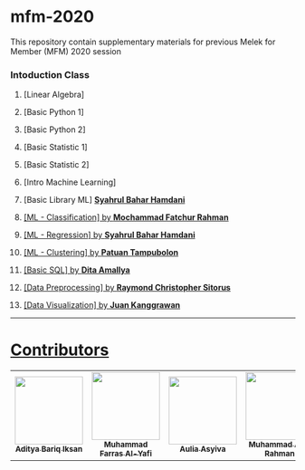 # mfm-2020
This repository contain supplementary materials for previous Melek for Member (MFM) 2020 session 

### Intoduction Class 
1. [Linear Algebra] 
2. [Basic Python 1] 
3. [Basic Python 2] 
4. [Basic Statistic 1]
5. [Basic Statistic 2] 
6. [Intro Machine Learning] 
7. [Basic Library ML] <a href="https://www.linkedin.com/in/sbhamdani/"><b>Syahrul Bahar Hamdani</b>
  
8. [ML - Classification] by <a href="https://www.linkedin.com/in/mochammad-fatchur-rahman-a48137a8/"><b>Mochammad Fatchur Rahman</b>
  
9. [ML - Regression] by <a href="https://www.linkedin.com/in/sbhamdani/"><b>Syahrul Bahar Hamdani</b>
  
10. [ML - Clustering] by <a href="https://www.linkedin.com/in/patuanpt/"><b>Patuan Tampubolon</b>
11. [Basic SQL] by <a href="https://www.linkedin.com/in/ditamallya/"><b>Dita Amallya</b>
12. [Data Preprocessing] by <a href="https://www.linkedin.com/in/raymond-christopher/"><b>Raymond Christopher Sitorus</b>
13. [Data Visualization] by <a href="https://www.linkedin.com/in/juan-kanggrawan-78ab755a/"><b>Juan Kanggrawan</b>

---
# Contributors

<table>
  <tr>
    <td align="center"><a href="https://www.linkedin.com/in/aditya-bariq-i-817498154/"><img src="https://avatars1.githubusercontent.com/u/13997002?s=400&u=b2f9d8429c70543a25ed70fdfd08879f8bf70c1c&v=4" width=120px;alt=""/><br /><sub><b>Aditya Bariq Iksan</b></sub></a><br /><a title="PIC"></td>
    <td align="center"><a href="https://www.linkedin.com/in/muhammad-farras/"><img src="https://media-exp1.licdn.com/dms/image/C5603AQFiPyeVs-ENAA/profile-displayphoto-shrink_200_200/0/1593526608233?e=1611792000&v=beta&t=LlozywGAnSzqb2QdcIn0dyccybS0_xqzC1xn7yg0_Qc" width=120px;alt=""/><br /><sub><b>Muhammad Farras Al-Yafi</b></sub></a><br /><a title="mentor relations"></td>
    <td align="center"><a href="https://www.linkedin.com/in/aulia-asyiva-269978a4/"><img src="https://media-exp1.licdn.com/dms/image/C5603AQGAIcqGHUea4w/profile-displayphoto-shrink_200_200/0/1579518329203?e=1611792000&v=beta&t=1A1uW0DyDje-RGBPnxcy3wX8oufBT5FWsP1ZG-qdkJo" width=120px;alt=""/><br /><sub><b>Aulia Asyiva
</b></sub></a><br /><a title="human realtions"></td>
    <td align="center"><a href="https://www.linkedin.com/in/muhammad-aziz-rahman-a026a7165/"><img src="https://media-exp1.licdn.com/dms/image/C5603AQGa0qpreTzlBw/profile-displayphoto-shrink_200_200/0?e=1611792000&v=beta&t=82JzZsS1fTxpfXhrnKOSZsBLRG_uThcTj57T-2jCqZU" width=120px;alt=""/><br /><sub><b>Muhammad Aziz Rahman
</b></sub></a><br /><a title="moderator"></td>
    <td align="center"><a href="https://github.com/93kryptonian"><img src="https://avatars1.githubusercontent.com/u/57470211?s=400&u=4e4962363ddedc684f51904d07325b2d1b67a551&v=4" width=120px;alt=""/><br /><sub><b>Kal
</b></sub></a><br /><a title="moderator and design"></td>
  </tr>
</table>
